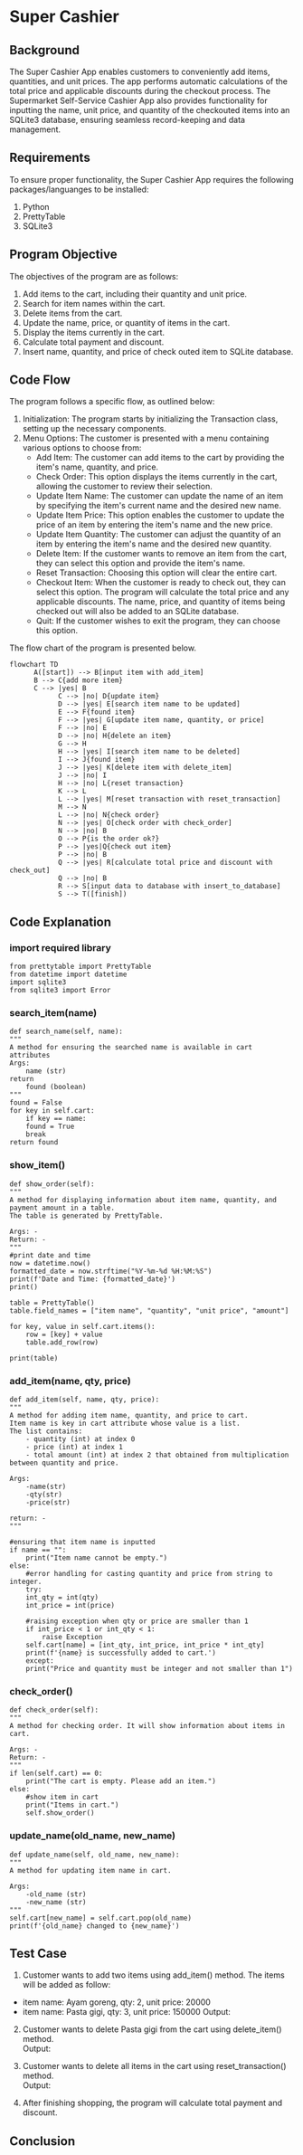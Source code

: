 # Super Cashier

## Background
The Super Cashier App enables customers to conveniently add items, quantities, and unit prices. 
The app performs automatic calculations of the total price and applicable discounts during the checkout process.
The Supermarket Self-Service Cashier App also provides functionality for inputting the name, unit price, and quantity of the checkouted items into an SQLite3 database, ensuring seamless record-keeping and data management.

## Requirements
To ensure proper functionality, the Super Cashier App requires the following packages/languanges to be installed:  
1. Python 
2. PrettyTable
3. SQLite3

## Program Objective
The objectives of the program are as follows:  
1. Add items to the cart, including their quantity and unit price.
2. Search for item names within the cart.
3. Delete items from the cart.
4. Update the name, price, or quantity of items in the cart.
5. Display the items currently in the cart.
6. Calculate total payment and discount.
7. Insert name, quantity, and price of check outed item to SQLite database.


## Code Flow
The program follows a specific flow, as outlined below:
1. Initialization: The program starts by initializing the Transaction class, setting up the necessary components.
2. Menu Options: The customer is presented with a menu containing various options to choose from:
	- Add Item: The customer can add items to the cart by providing the item's name, quantity, and price.
	- Check Order: This option displays the items currently in the cart, allowing the customer to review their selection.
	- Update Item Name: The customer can update the name of an item by specifying the item's current name and the desired new name.
	- Update Item Price: This option enables the customer to update the price of an item by entering the item's name and the new price.
	- Update Item Quantity: The customer can adjust the quantity of an item by entering the item's name and the desired new quantity.
	- Delete Item: If the customer wants to remove an item from the cart, they can select this option and provide the item's name.
	- Reset Transaction: Choosing this option will clear the entire cart.
	- Checkout Item: When the customer is ready to check out, they can select this option. The program will calculate the total price and any applicable discounts. The name, price, and quantity of items being checked out will also be added to an SQLite database.
	- Quit: If the customer wishes to exit the program, they can choose this option.

The flow chart of the program is presented below.
```mermaid
flowchart TD
      A([start]) --> B[input item with add_item]
      B --> C{add more item}
      C --> |yes| B
			C --> |no| D{update item}
			D --> |yes| E[search item name to be updated]
			E --> F{found item}
			F --> |yes| G[update item name, quantity, or price]
			F --> |no| E
			D --> |no| H{delete an item}
			G --> H
			H --> |yes| I[search item name to be deleted]
			I --> J{found item}
			J --> |yes| K[delete item with delete_item]
			J --> |no| I
			H --> |no| L{reset transaction}
			K --> L
			L --> |yes| M[reset transaction with reset_transaction]
			M --> N
			L --> |no| N{check order}
			N --> |yes| O[check order with check_order]
			N --> |no| B
			O --> P{is the order ok?}
			P --> |yes|Q{check out item}
			P --> |no| B
			Q --> |yes| R[calculate total price and discount with check_out]
			Q --> |no| B
			R --> S[input data to database with insert_to_database]
			S --> T([finish])
```

## Code Explanation
### import required library
```
from prettytable import PrettyTable
from datetime import datetime
import sqlite3
from sqlite3 import Error
```
### search_item(name)
```
def search_name(self, name):
"""
A method for ensuring the searched name is available in cart attributes
Args:
    name (str)
return
    found (boolean)
"""
found = False
for key in self.cart:
    if key == name:
	found = True
	break
return found
```
### show_item()
```
def show_order(self):
"""
A method for displaying information about item name, quantity, and payment amount in a table.
The table is generated by PrettyTable.

Args: -
Return: -
"""
#print date and time
now = datetime.now()
formatted_date = now.strftime("%Y-%m-%d %H:%M:%S")
print(f'Date and Time: {formatted_date}')
print()

table = PrettyTable()
table.field_names = ["item name", "quantity", "unit price", "amount"]

for key, value in self.cart.items():
    row = [key] + value
    table.add_row(row)
    
print(table)
```
### add_item(name, qty, price)
```
def add_item(self, name, qty, price):
"""
A method for adding item name, quantity, and price to cart.
Item name is key in cart attribute whose value is a list.
The list contains:
    - quantity (int) at index 0
    - price (int) at index 1
    - total amount (int) at index 2 that obtained from multiplication between quantity and price.

Args:
    -name(str)
    -qty(str)
    -price(str)

return: -
"""

#ensuring that item name is inputted
if name == "":
    print("Item name cannot be empty.")
else:
    #error handling for casting quantity and price from string to integer.
    try:
	int_qty = int(qty)
	int_price = int(price)

	#raising exception when qty or price are smaller than 1
	if int_price < 1 or int_qty < 1:
	    raise Exception
	self.cart[name] = [int_qty, int_price, int_price * int_qty]
	print(f'{name} is successfully added to cart.')
    except:
	print("Price and quantity must be integer and not smaller than 1")
```
### check_order()
```
def check_order(self):
"""
A method for checking order. It will show information about items in cart.

Args: -
Return: -
"""
if len(self.cart) == 0:
    print("The cart is empty. Please add an item.")
else:
    #show item in cart
    print("Items in cart.")
    self.show_order()
```
### update_name(old_name, new_name)
```
def update_name(self, old_name, new_name):
"""
A method for updating item name in cart.

Args:
    -old_name (str)
    -new_name (str)
"""
self.cart[new_name] = self.cart.pop(old_name)
print(f'{old_name} changed to {new_name}')
```
## Test Case
1. Customer wants to add two items using add_item() method. The items will be added as follow:  
- item name: Ayam goreng, qty: 2, unit price: 20000
- item name: Pasta gigi, qty: 3, unit price: 150000
Output:

2. Customer wants to delete Pasta gigi from the cart using delete_item() method.  
Output:

3. Customer wants to delete all items in the cart using reset_transaction() method.  
Output:

4. After finishing shopping, the program will calculate total payment and discount. 
## Conclusion
